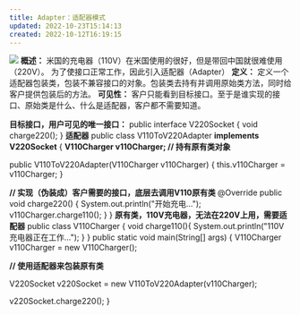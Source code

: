 ```yaml
---
title: Adapter：适配器模式
updated: 2022-10-23T15:14:13
created: 2022-10-12T16:19:15
---
```


![](C:\Users\82609\AppData\Local\Temp\Java\pandoc/media/image1.png)
**概述：**
米国的充电器（110V）在米国使用的很好，但是带回中国就很难使用（220V）。
为了使接口正常工作，因此引入适配器（Adapter）
**定义：**
定义一个适配器包装类，包装不兼容接口的对象。包装类去持有并调用原始类方法，同时给客户提供包装后的方法。
**可见性：**
客户只能看到目标接口。至于是谁实现的接口、原始类是什么、什么是适配器，客户都不需要知道。

**目标接口，用户可见的唯一接口：**
public interface V220Socket {
void charge220();
}
**适配器**
public class V110ToV220Adapter **implements V220Socket** {
**V110Charger v110Charger; // 持有原有类对象**

public V110ToV220Adapter(V110Charger v110Charger) {
this.v110Charger = v110Charger;
}

**// 实现（伪装成）客户需要的接口，底层去调用V110原有类**
@Override
public void charge220() {
System.out.println("开始充电...");
v110Charger.charge110();
}
}
**原有类，110V充电器，无法在220V上用，需要适配器**
public class V110Charger {
void charge110(){
System.out.println("110V充电器正在工作...");
}
}
public static void main(String\[\] args) {
V110Charger v110Charger = new V110Charger();

**// 使用适配器来包装原有类**

V220Socket v220Socket = new V110ToV220Adapter(v110Charger);

v220Socket.charge220();
}
